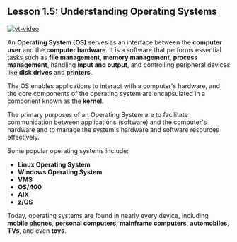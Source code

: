 ## Lesson 1.5: **Understanding Operating Systems**

[![yt-video](https://i.ytimg.com/vi/mXw9ruZaxzQ/hq720.jpg)](https://www.youtube.com/watch?v=mXw9ruZaxzQ)

An **Operating System (OS)** serves as an interface between the **computer user** and the **computer hardware**. It is a software that performs essential tasks such as **file management**, **memory management**, **process management**, handling **input and output**, and controlling peripheral devices like **disk drives** and **printers**.

The OS enables applications to interact with a computer's hardware, and the core components of the operating system are encapsulated in a component known as the **kernel**.

The primary purposes of an Operating System are to facilitate communication between applications (software) and the computer's hardware and to manage the system's hardware and software resources effectively.

Some popular operating systems include:

- **Linux Operating System**
- **Windows Operating System**
- **VMS**
- **OS/400**
- **AIX**
- **z/OS**

Today, operating systems are found in nearly every device, including **mobile phones**, **personal computers**, **mainframe computers**, **automobiles**, **TVs**, and even **toys**.
